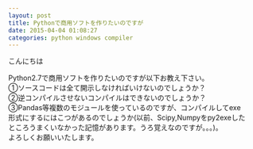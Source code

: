```yaml
---
layout: post
title: Pythonで商用ソフトを作りたいのですが
date: 2015-04-04 01:08:27
categories: python windows compiler
---
```

<!-- {% raw %} -->
<p>こんにちは</p>

<p>Python2.7で商用ソフトを作りたいのですが以下お教え下さい。<br>
①ソースコードは全て開示しなければいけないのでしょうか？<br>
②逆コンパイルさせないコンパイルはできないのでしょうか？<br>
③Pandas等複数のモジュールを使っているのですが、コンパイルしてexe<br>
形式にするにはこつがあるのでしょうか(以前、Scipy,Numpyをpy2exeした<br>
ところうまくいなかった記憶があります。うろ覚えなのですが。。。)。<br>
よろしくお願いいたします。</p>
<!-- {% endraw %} -->
